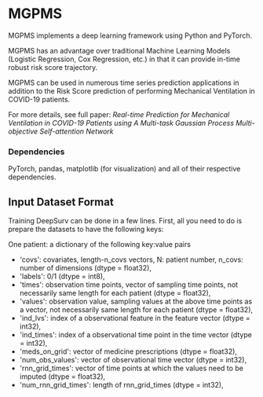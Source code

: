 # MGPMS

MGPMS implements a deep learning framework using Python and PyTorch. 

MGPMS has an advantage over traditional Machine Learning Models (Logistic Regression, Cox Regression, etc.) in that it can provide in-time robust risk score trajectory.

MGPMS can be used in numerous time series prediction applications in addition to the Risk Score prediction of performing Mechanical Ventilation in COVID-19 patients. 

For more details, see full paper: *Real-time Prediction for Mechanical Ventilation in COVID-19 Patients using A Multi-task Gaussian Process Multi-objective Self-attention Network*

### Dependencies

PyTorch, pandas, matplotlib (for visualization) and all of their respective dependencies. 

## Input Dataset Format

Training DeepSurv can be done in a few lines. 
First, all you need to do is prepare the datasets to have the following keys:

One patient: a dictionary of the following key:value pairs
- 'covs': covariates, length-n_covs vectors, N: patient number, n_covs: number of dimensions (dtype = float32), 
- 'labels': 0/1 (dtype = int8),
- 'times': observation time points, vector of sampling time points, not necessarily same length for each patient (dtype = float32),
- 'values': observation value, sampling values at the above time points as a vector, not necessarily same length for each patient (dtype = float32),
- 'ind_lvs': index of a observational feature in the feature vector (dtype = int32),
- 'ind_times': index of a observational time point in the time vector (dtype = int32),
- 'meds_on_grid': vector of medicine prescriptions (dtype = float32),
- 'num_obs_values': vector of observational time vector (dtype = int32),
- 'rnn_grid_times': vector of time points at which the values need to be imputed (dtype = float32),
- 'num_rnn_grid_times': length of rnn_grid_times (dtype = int32),
